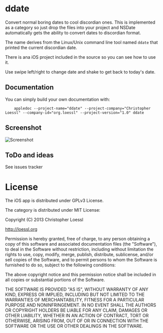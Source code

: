ddate
=====

Convert normal boring dates to cool discordian ones.
This is implemented as a category so just drop the files into your project and NSDate automatically gets the ability to convert dates to discordian format.

The name derives from the Linux/Unix command line tool named `ddate` that printed the current discordian date.

There is ana iOS project included in the source so you can see how to use it.

Use swipe left/right to change date and shake to get back to today's date.


Documentation
-------------

You can simply build your own documentation with:

        appledoc --project-name="ddate" --project-company="Christopher Loessl" --company-id="org.loessl" --project-version="1.0" ddate


Screenshot
----------

![Screenshot](http://loessl.org/projekte/ddate/images/iphone_white_angle2.png)


ToDo and ideas
--------------

See issues tracker


License
=======

The iOS app is distributed under GPLv3 License.

The category is distributed under MIT License:

Copyright (C) 2013 Christopher Loessl

http://loessl.org

Permission is hereby granted, free of charge, to any person obtaining a copy
of this software and associated documentation files (the "Software"), to deal
in the Software without restriction, including without limitation the rights
to use, copy, modify, merge, publish, distribute, sublicense, and/or sell
copies of the Software, and to permit persons to whom the Software is
furnished to do so, subject to the following conditions:

The above copyright notice and this permission notice shall be included in
all copies or substantial portions of the Software.

THE SOFTWARE IS PROVIDED "AS IS", WITHOUT WARRANTY OF ANY KIND, EXPRESS OR
IMPLIED, INCLUDING BUT NOT LIMITED TO THE WARRANTIES OF MERCHANTABILITY,
FITNESS FOR A PARTICULAR PURPOSE AND NONINFRINGEMENT. IN NO EVENT SHALL THE
AUTHORS OR COPYRIGHT HOLDERS BE LIABLE FOR ANY CLAIM, DAMAGES OR OTHER
LIABILITY, WHETHER IN AN ACTION OF CONTRACT, TORT OR OTHERWISE, ARISING FROM,
OUT OF OR IN CONNECTION WITH THE SOFTWARE OR THE USE OR OTHER DEALINGS IN
THE SOFTWARE.
